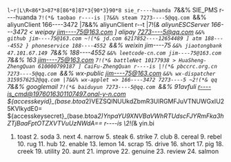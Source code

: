 `l~r|L\R<86*3>87*8[86*8]87*3{90*3}90*8
sie_r----huanda `7&&% SIE_PMS
r----huanda `7!(*& taobao
r----is |7&&% steam
7273----5@qq.com `&&% aliyunClient
166----3472 |7&&% aliyunClient
r--t |7!(*& aliyunESCServer
166---3472 < weipay
jim----75@163.com ] alipay
7273----5@qq.com `&&% github
jim----75@163.com ~!(*& jd.com
6217852----12654489 ] atm
188----4552 } phoneservice
188----4552 `&&% weixin
jim----75 `&&% jiaotongbank
47.101.67.149 `7&&% 
188----4552 `&&% leetcode-cn.com
jim----75@163.com `7&&% 163
jim----75@163.com `7!(*& battleNet
10177938 > HuaSheng-ZhengQuan
610000799187 ] CaiFu-ZhengQuan
r----is |!(*& pbccrc.org.cn
7273----5@qq.com `&&% wx-public
jim----75@163.com `&&% wx-dispatcher
3159576252@qq.com |7&&% wx-applet => 166----3472
7273----5 ~2!(*& qq
`7&&% googlemail
`7!(*& baiduyun
7273----5@qq.com `&&% 91avfuli
r----is_cmd@1976016301107497.onal-y-n.com
${accesskeyid}_(base.btoa*2)VEZSQlNUUkdZbmR3UlRGMFJuVTNUWGxIU25KVlkydE0=
${accesskeysecret}_(base.btoa*2)YnpaYU9XNVBaVWhRTUdscFJYRmFka3hZTjBaaFptOTZXVTVuUzNWdA==
r----is \2!(*& yin.bi
1. toast 2. soda 3. next 4. narrow 5. steak 6. strike 7. club 8. cereal 9. rebel 10. rug 11. hub 12. enable 13. lemon 14. scrap 15. drive 16. short 17. pig 18. creek 19. utility 20. aunt 21. improve 22. genuine 23. review 24. salmon 
